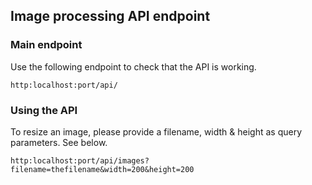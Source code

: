 ## Image processing API endpoint

### Main endpoint

Use the following endpoint to check that the API is working.

`http:localhost:port/api/`

### Using the API

To resize an image, please provide a filename, width & height as query parameters. See below.

`http:localhost:port/api/images?filename=thefilename&width=200&height=200`
